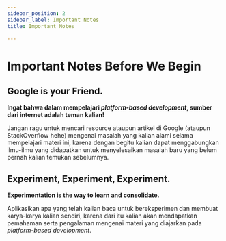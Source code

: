 ```yaml
---
sidebar_position: 2
sidebar_label: Important Notes
title: Important Notes

---
```


# Important Notes Before We Begin

## Google is your Friend.
**Ingat bahwa dalam mempelajari *platform-based development*, sumber dari internet adalah teman kalian!**

Jangan ragu untuk mencari resource ataupun artikel di Google (ataupun StackOverflow hehe) mengenai masalah yang kalian alami selama mempelajari materi ini, karena dengan begitu kalian dapat menggabungkan ilmu-ilmu yang didapatkan untuk menyelesaikan masalah baru yang belum pernah kalian temukan sebelumnya.

## Experiment, Experiment, Experiment.
**Experimentation is the way to learn and consolidate.**

Aplikasikan apa yang telah kalian baca untuk bereksperimen dan membuat karya-karya kalian sendiri, karena dari itu kalian akan mendapatkan pemahaman serta pengalaman mengenai materi yang diajarkan pada *platform-based development*.
